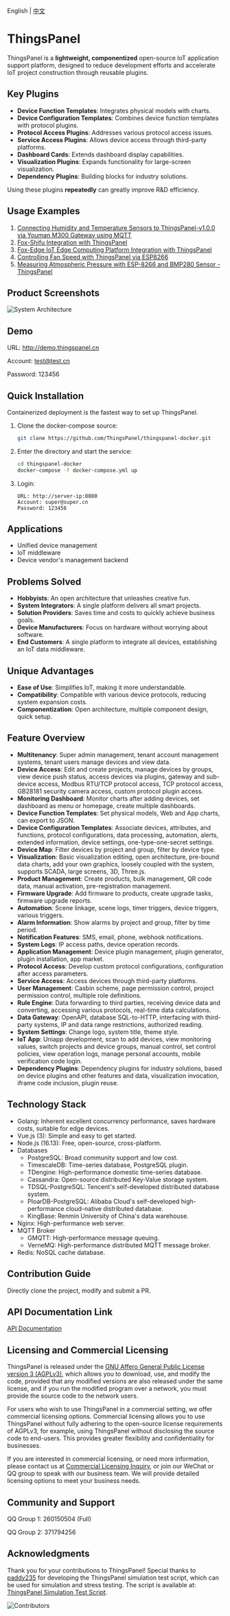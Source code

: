 English | [中文](./README_ZH.md)
# ThingsPanel
ThingsPanel is a **lightweight, componentized** open-source IoT application support platform, designed to reduce development efforts and accelerate IoT project construction through reusable plugins.

## Key Plugins
- **Device Function Templates**: Integrates physical models with charts.
- **Device Configuration Templates**: Combines device function templates with protocol plugins.
- **Protocol Access Plugins**: Addresses various protocol access issues.
- **Service Access Plugins**: Allows device access through third-party platforms.
- **Dashboard Cards**: Extends dashboard display capabilities.
- **Visualization Plugins**: Expands functionality for large-screen visualization.
- **Dependency Plugins**: Building blocks for industry solutions.

Using these plugins **repeatedly** can greatly improve R&D efficiency.

## Usage Examples
1. [Connecting Humidity and Temperature Sensors to ThingsPanel-v1.0.0 via Youman M300 Gateway using MQTT](https://www.thingspanel.cn/posts/80)
2. [Fox-Shifu Integration with ThingsPanel](https://bianwuji.feishu.cn/docx/LQS4dyVf4o5WMrxzPlKcP5Ftnpg)
3. [Fox-Edge IoT Edge Computing Platform Integration with ThingsPanel](http://docs.fox-tech.cn/#/fox-edge-3rd-cloud-thingspanel)
4. [Controlling Fan Speed with ThingsPanel via ESP8266](http://thingspanel.cn/posts/72)
5. [Measuring Atmospheric Pressure with ESP-8266 and BMP280 Sensor - ThingsPanel](http://thingspanel.cn/posts/71)

## Product Screenshots
![System Architecture](http://thingspanel.io/assets/images/ThingsPanel-0.6.0-homepage-27308c5423090237c9e13e5560b7162e.png)

## Demo
URL: http://demo.thingspanel.cn

Account: test@test.cn

Password: 123456

## Quick Installation
Containerized deployment is the fastest way to set up ThingsPanel.

1. Clone the docker-compose source:

    ```bash
    git clone https://github.com/ThingsPanel/thingspanel-docker.git
    ```

2. Enter the directory and start the service:

    ```bash
    cd thingspanel-docker
    docker-compose -f docker-compose.yml up
    ```

3. Login:
    ```text
    URL: http://server-ip:8080
    Account: super@super.cn
    Password: 123456
    ```

## Applications
- Unified device management
- IoT middleware
- Device vendor's management backend

## Problems Solved
- **Hobbyists**: An open architecture that unleashes creative fun.
- **System Integrators**: A single platform delivers all smart projects.
- **Solution Providers**: Saves time and costs to quickly achieve business goals.
- **Device Manufacturers**: Focus on hardware without worrying about software.
- **End Customers**: A single platform to integrate all devices, establishing an IoT data middleware.

## Unique Advantages
- **Ease of Use**: Simplifies IoT, making it more understandable.
- **Compatibility**: Compatible with various device protocols, reducing system expansion costs.
- **Componentization**: Open architecture, multiple component design, quick setup.

## Feature Overview
- **Multitenancy**: Super admin management, tenant account management systems, tenant users manage devices and view data.
- **Device Access**: Edit and create projects, manage devices by groups, view device push status, access devices via plugins, gateway and sub-device access, Modbus RTU/TCP protocol access, TCP protocol access, GB28181 security camera access, custom protocol plugin access.
- **Monitoring Dashboard**: Monitor charts after adding devices, set dashboard as menu or homepage, create multiple dashboards.
- **Device Function Templates**: Set physical models, Web and App charts, can export to JSON.
- **Device Configuration Templates**: Associate devices, attributes, and functions, protocol configurations, data processing, automation, alerts, extended information, device settings, one-type-one-secret settings.
- **Device Map**: Filter devices by project and group, filter by device type.
- **Visualization**: Basic visualization editing, open architecture, pre-bound data charts, add your own graphics, loosely coupled with the system, supports SCADA, large screens, 3D, Three.js.
- **Product Management**: Create products, bulk management, QR code data, manual activation, pre-registration management.
- **Firmware Upgrade**: Add firmware to products, create upgrade tasks, firmware upgrade reports.
- **Automation**: Scene linkage, scene logs, timer triggers, device triggers, various triggers.
- **Alarm Information**: Show alarms by project and group, filter by time period.
- **Notification Features**: SMS, email, phone, webhook notifications.
- **System Logs**: IP access paths, device operation records.
- **Application Management**: Device plugin management, plugin generator, plugin installation, app market.
- **Protocol Access**: Develop custom protocol configurations, configuration after access parameters.
- **Service Access**: Access devices through third-party platforms.
- **User Management**: Casbin scheme, page permission control, project permission control, multiple role definitions.
- **Rule Engine**: Data forwarding to third parties, receiving device data and converting, accessing various protocols, real-time data calculations.
- **Data Gateway**: OpenAPI, database SQL-to-HTTP, interfacing with third-party systems, IP and data range restrictions, authorized reading.
- **System Settings**: Change logo, system title, theme style.
- **IoT App**: Uniapp development, scan to add devices, view monitoring values, switch projects and device groups, manual control, set control policies, view operation logs, manage personal accounts, mobile verification code login.
- **Dependency Plugins**: Dependency plugins for industry solutions, based on device plugins and other features and data, visualization invocation, iframe code inclusion, plugin reuse.

## Technology Stack
* Golang: Inherent excellent concurrency performance, saves hardware costs, suitable for edge devices.
* Vue.js (3): Simple and easy to get started.
* Node.js (16.13): Free, open-source, cross-platform.
* Databases
  * PostgreSQL: Broad community support and low cost.
  * TimescaleDB: Time-series database, PostgreSQL plugin.
  * TDengine: High-performance domestic time-series database.
  * Cassandra: Open-source distributed Key-Value storage system.
  * TDSQL-PostgreSQL: Tencent's self-developed distributed database system.
  * PloarDB-PostgreSQL: Alibaba Cloud's self-developed high-performance cloud-native distributed database.
  * KingBase: Renmin University of China's data warehouse.
* Nginx: High-performance web server.
* MQTT Broker
  * GMQTT: High-performance message queuing.
  * VerneMQ: High-performance distributed MQTT message broker.
* Redis: NoSQL cache database.

## Contribution Guide
Directly clone the project, modify and submit a PR.

## API Documentation Link
[API Documentation](https://docs.qq.com/doc/DZVZKc2FCTE1EblBX)

## Licensing and Commercial Licensing

ThingsPanel is released under the [GNU Affero General Public License version 3 (AGPLv3)](https://www.gnu.org/licenses/agpl-3.0.html), which allows you to download, use, and modify the code, provided that any modified versions are also released under the same license, and if you run the modified program over a network, you must provide the source code to the network users.

For users who wish to use ThingsPanel in a commercial setting, we offer commercial licensing options. Commercial licensing allows you to use ThingsPanel without fully adhering to the open-source license requirements of AGPLv3, for example, using ThingsPanel without disclosing the source code to end-users. This provides greater flexibility and confidentiality for businesses.

If you are interested in commercial licensing, or need more information, please contact us at [Commercial Licensing Inquiry](mailto:zjh@jiyikeji.cn), or join our WeChat or QQ group to speak with our business team. We will provide detailed licensing options to meet your business needs.

## Community and Support

QQ Group 1: 260150504 (Full)

QQ Group 2: 371794256

## Acknowledgments
Thank you for your contributions to ThingsPanel!
Special thanks to [paddy235](https://gitee.com/paddy235) for developing the ThingsPanel simulation test script, which can be used for simulation and stress testing. The script is available at: [ThingsPanel Simulation Test Script](https://gitee.com/paddy235/thingspanel_simulation_python).

![Contributors](https://contrib.rocks/image?repo=ThingsPanel/ThingsPanel-Go)


